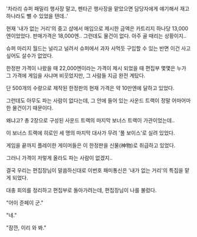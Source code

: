 '차라리 슈퍼 패밀리 행사장 말고, 펜타곤 행사장을 맡았으면 담당자에게 얘기해서 재고 하나라도 뺄 수 있었을 텐데..'

현재 '내가 없는 거리'의 중고 샵에서 매입으로 제시한 금액은 카트리지 하나당 13,000엔이었었다. 판매가격은 18,000엔.. 그런데도 물건이 없다. 아주 골 때리는 상황이지..

슈퍼 마리지 월드는 널리고 널려서 슈퍼에서 과자 사먹듯 구입할 수 있는 반면 이건 사고 싶어도 살수가 없었다. 

한정판 가격이 나왔을 때 22,000엔이라는 가격이 제시 되었을 때 편집부 몇몇은 누가 그 가격에 게임을 사냐며 비웃었지만, 그 사람들 지금 완전 계탔다.

단 500개의 수량으로 제작된 한정판의 현재 가격은 약 10만엔에 달하고 있었다.

그런데도 아무도 파는 사람이 없다는데, 그 안에 들어 있는 사운드 트랙이 정말 어마어마한 물건이기 때문이다.

왜냐고? 총 2장으로 구성된 사운드 트랙의 마지막 보너스 트랙이 가관이었는데..

이 보너스 트랙에 히로인 세 명의 마지막 대사가 무려 '풀 보이스'로 실려 있었다.

게임을 끝까지 플레이한 게이머들은 이 한정판을 신물(神物)로 취급하고 있었다.

그러니 가격이 저렇게 올라도 파는 사람이 없겠지..

결국 우리는 편집장님이 말씀하신대로 이번호 패미통신은 '내가 없는 거리'의 특집을 맡게 되었다.

대충 회의를 정리하고 편집부로 돌아가려는데, 편집장님이 나를 불렀다.

"어이 준페이 군."

"네."

"잠깐, 이리 와 봐."